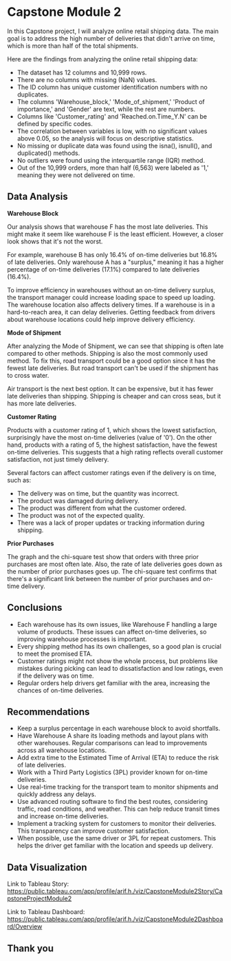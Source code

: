 # Capstone Module 2

In this Capstone project, I will analyze online retail shipping data. The main goal is to address the high number of deliveries that didn't arrive on time, which is more than half of the total shipments.

Here are the findings from analyzing the online retail shipping data:

* The dataset has 12 columns and 10,999 rows.
* There are no columns with missing (NaN) values.
* The ID column has unique customer identification numbers with no duplicates.
* The columns 'Warehouse_block,' 'Mode_of_shipment,' 'Product of importance,' and 'Gender' are text, while the rest are numbers.
* Columns like 'Customer_rating' and 'Reached.on.Time_Y.N' can be defined by specific codes.
* The correlation between variables is low, with no significant values above 0.05, so the analysis will focus on descriptive statistics.
* No missing or duplicate data was found using the isna(), isnull(), and duplicated() methods.
* No outliers were found using the interquartile range (IQR) method.
* Out of the 10,999 orders, more than half (6,563) were labeled as '1,' meaning they were not delivered on time.

## Data Analysis

**Warehouse Block**

Our analysis shows that warehouse F has the most late deliveries. This might make it seem like warehouse F is the least efficient. However, a closer look shows that it's not the worst.

For example, warehouse B has only 16.4% of on-time deliveries but 16.8% of late deliveries. Only warehouse A has a "surplus," meaning it has a higher percentage of on-time deliveries (17.1%) compared to late deliveries (16.4%).

To improve efficiency in warehouses without an on-time delivery surplus, the transport manager could increase loading space to speed up loading. The warehouse location also affects delivery times. If a warehouse is in a hard-to-reach area, it can delay deliveries. Getting feedback from drivers about warehouse locations could help improve delivery efficiency.

**Mode of Shipment**

After analyzing the Mode of Shipment, we can see that shipping is often late compared to other methods. Shipping is also the most commonly used method. To fix this, road transport could be a good option since it has the fewest late deliveries. But road transport can't be used if the shipment has to cross water.

Air transport is the next best option. It can be expensive, but it has fewer late deliveries than shipping. Shipping is cheaper and can cross seas, but it has more late deliveries.

**Customer Rating**

Products with a customer rating of 1, which shows the lowest satisfaction, surprisingly have the most on-time deliveries (value of '0'). On the other hand, products with a rating of 5, the highest satisfaction, have the fewest on-time deliveries. This suggests that a high rating reflects overall customer satisfaction, not just timely delivery.

Several factors can affect customer ratings even if the delivery is on time, such as:

* The delivery was on time, but the quantity was incorrect.
* The product was damaged during delivery.
* The product was different from what the customer ordered.
* The product was not of the expected quality.
* There was a lack of proper updates or tracking information during shipping.

**Prior Purchases**

The graph and the chi-square test show that orders with three prior purchases are most often late. Also, the rate of late deliveries goes down as the number of prior purchases goes up. The chi-square test confirms that there's a significant link between the number of prior purchases and on-time delivery.

## Conclusions

* Each warehouse has its own issues, like Warehouse F handling a large volume of products. These issues can affect on-time deliveries, so improving warehouse processes is important.
* Every shipping method has its own challenges, so a good plan is crucial to meet the promised ETA.
* Customer ratings might not show the whole process, but problems like mistakes during picking can lead to dissatisfaction and low ratings, even if the delivery was on time.
* Regular orders help drivers get familiar with the area, increasing the chances of on-time deliveries.

## Recommendations

* Keep a surplus percentage in each warehouse block to avoid shortfalls.
* Have Warehouse A share its loading methods and layout plans with other warehouses. Regular comparisons can lead to improvements across all warehouse locations.
* Add extra time to the Estimated Time of Arrival (ETA) to reduce the risk of late deliveries.
* Work with a Third Party Logistics (3PL) provider known for on-time deliveries.
* Use real-time tracking for the transport team to monitor shipments and quickly address any delays.
* Use advanced routing software to find the best routes, considering traffic, road conditions, and weather. This can help reduce transit times and increase on-time deliveries.
* Implement a tracking system for customers to monitor their deliveries. This transparency can improve customer satisfaction.
* When possible, use the same driver or 3PL for repeat customers. This helps the driver get familiar with the location and speeds up delivery.

## Data Visualization

Link to Tableau Story: https://public.tableau.com/app/profile/arif.h./viz/CapstoneModule2Story/CapstoneProjectModule2

Link to Tableau Dashboard: https://public.tableau.com/app/profile/arif.h./viz/CapstoneModule2Dashboard/Overview

## Thank you
